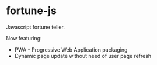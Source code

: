 # fortune-js
Javascript fortune teller.

Now featuring:
* PWA - Progressive Web Application packaging
* Dynamic page update without need of user page refresh
